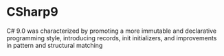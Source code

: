# CSharp9
C# 9.0 was characterized by promoting a more immutable and declarative programming style, introducing records, init initializers, and improvements in pattern and structural matching
